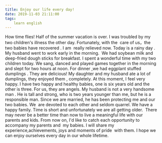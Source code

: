 ```yaml
---
title: Enjoy our life every day!
date: 2019-11-03 21:11:00
tags:
    learn english
---
```

How time flies! Half of the summer vacation is over. I was troubled by my two children&apos;s illness the other day. Fortunately, with the&#xA0; care of us&#xFF0C;the two babies have recovered . I am&#xA0;&#xA0;really relieved now. Today is a rainy day . My husband went to work early in the morning.&#xA0; We had soybean milk and deep-fried dough sticks for breakfast. I spent a wonderful time with my two children today. We sang, danced and played games together in the morning and slept for two hours at noon. For dinner ,we had eggplant stuffed dumplings . They are delicious! My daughter and my husband ate a lot of dumplings, they enjoyed them , completely. At this moment, I feel very happy. I have two happy and healthy babies, one is six years old and the other is three. For us, they are angels. My husband is not a very handsome man . He is tall and strong, who is two years younger than me, but he is a responsible man. Since we are married, he has been protecting me and our two babies. We&#xA0; are devoted to each other and seldom quarrel. We have a happy family. Time is short and unfortunately we are all getting older.&#xA0; There may never be a better time than now to live a meaningful life with our parents and kids. From now on, I&apos;d like to catch each opportunity to accompany my parents and&#xA0; my babies. I will share my experience,achievements, joys and moments of pride&#xA0; with them. I hope we can enjoy ourselves every day in our whole lifetime.&#xA0;